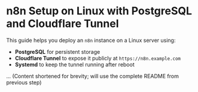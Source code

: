 # n8n Setup on Linux with PostgreSQL and Cloudflare Tunnel

This guide helps you deploy an `n8n` instance on a Linux server using:

- **PostgreSQL** for persistent storage
- **Cloudflare Tunnel** to expose it publicly at `https://n8n.example.com`
- **Systemd** to keep the tunnel running after reboot

... (Content shortened for brevity; will use the complete README from previous step)
